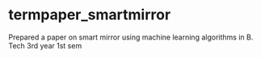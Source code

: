 # termpaper_smartmirror
Prepared a paper on smart mirror using machine learning algorithms in B. Tech 3rd year 1st sem
